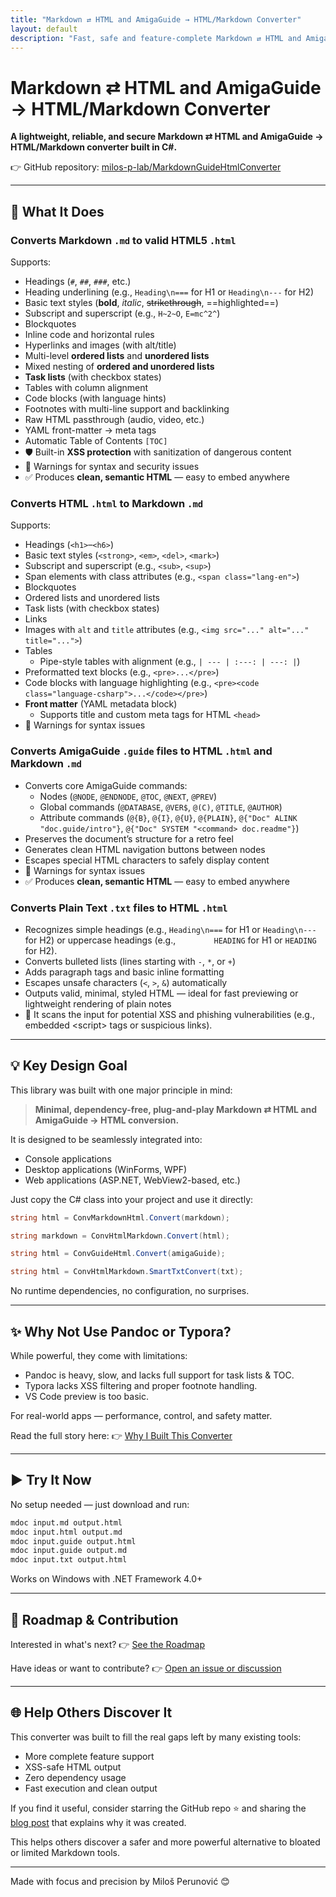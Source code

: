```yaml
---
title: "Markdown ⇄ HTML and AmigaGuide → HTML/Markdown Converter"
layout: default
description: "Fast, safe and feature-complete Markdown ⇄ HTML and AmigaGuide → HTML/Markdown converter written in C#."
---
```


# Markdown ⇄ HTML and AmigaGuide → HTML/Markdown Converter

**A lightweight, reliable, and secure Markdown ⇄ HTML and AmigaGuide → HTML/Markdown converter built in C#.**

👉 GitHub repository: [milos-p-lab/MarkdownGuideHtmlConverter](https://github.com/milos-p-lab/MarkdownGuideHtmlConverter)

---

## 🔧 What It Does

### Converts Markdown `.md` to valid HTML5 `.html`

Supports:

- Headings (`#`, `##`, `###`, etc.)
- Heading underlining (e.g., `Heading\n===` for H1 or `Heading\n---` for H2)
- Basic text styles (**bold**, *italic*, ~~strikethrough~~, ==highlighted==)
- Subscript and superscript (e.g., `H~2~O`, `E=mc^2^`)
- Blockquotes
- Inline code and horizontal rules
- Hyperlinks and images (with alt/title)
- Multi-level **ordered lists** and **unordered lists**
- Mixed nesting of **ordered and unordered lists**
- **Task lists** (with checkbox states)
- Tables with column alignment
- Code blocks (with language hints)
- Footnotes with multi-line support and backlinking
- Raw HTML passthrough (audio, video, etc.)
- YAML front-matter → meta tags
- Automatic Table of Contents `[TOC]`
- 🛡️ Built-in **XSS protection** with sanitization of dangerous content
- 🚨 Warnings for syntax and security issues
- ✅ Produces **clean, semantic HTML** — easy to embed anywhere

### Converts HTML `.html` to Markdown `.md`

Supports:

- Headings (`<h1>`–`<h6>`)
- Basic text styles (`<strong>`, `<em>`, `<del>`, `<mark>`)
- Subscript and superscript (e.g., `<sub>`, `<sup>`)
- Span elements with class attributes (e.g., `<span class="lang-en">`)
- Blockquotes
- Ordered lists and unordered lists
- Task lists (with checkbox states)
- Links
- Images with `alt` and `title` attributes (e.g., `<img src="..." alt="..." title="...">`)
- Tables
  - Pipe-style tables with alignment (e.g., `| --- | :---: | ---: |`)
- Preformatted text blocks (e.g., `<pre>...</pre>`)
- Code blocks with language highlighting (e.g., `<pre><code class="language-csharp">...</code></pre>`)
- **Front matter** (YAML metadata block)  
  - Supports title and custom meta tags for HTML `<head>`
- 🚨 Warnings for syntax issues

### Converts AmigaGuide `.guide` files to HTML `.html` and Markdown `.md`

- Converts core AmigaGuide commands:
  - Nodes (`@NODE`, `@ENDNODE`, `@TOC`, `@NEXT`, `@PREV`)
  - Global commands (`@DATABASE`, `@VER$`, `@(C)`, `@TITLE`, `@AUTHOR`)
  - Attribute commands (`@{B}`, `@{I}`, `@{U}`, `@{PLAIN}`, `@{"Doc" ALINK "doc.guide/intro"}`, `@{"Doc" SYSTEM "<command> doc.readme"}`)
- Preserves the document’s structure for a retro feel
- Generates clean HTML navigation buttons between nodes
- Escapes special HTML characters to safely display content
- 🚨 Warnings for syntax issues
- ✅ Produces **clean, semantic HTML** — easy to embed anywhere

### Converts Plain Text `.txt` files to HTML `.html`

- Recognizes simple headings (e.g., `Heading\n===` for H1 or `Heading\n---` for H2) or uppercase headings (e.g., `        HEADING` for H1 or `HEADING` for H2).
- Converts bulleted lists (lines starting with `-`, `*`, or `+`)
- Adds paragraph tags and basic inline formatting
- Escapes unsafe characters (`<`, `>`, `&`) automatically
- Outputs valid, minimal, styled HTML — ideal for fast previewing or lightweight rendering of plain notes
- 🔐 It scans the input for potential XSS and phishing vulnerabilities (e.g., embedded &lt;script&gt; tags or suspicious links).

---

## 💡 Key Design Goal

This library was built with one major principle in mind:

> **Minimal, dependency-free, plug-and-play Markdown ⇄ HTML and AmigaGuide → HTML conversion.**

It is designed to be seamlessly integrated into:

- Console applications
- Desktop applications (WinForms, WPF)
- Web applications (ASP.NET, WebView2-based, etc.)

Just copy the C# class into your project and use it directly:

```csharp
string html = ConvMarkdownHtml.Convert(markdown);
```

```csharp
string markdown = ConvHtmlMarkdown.Convert(html);
```

```csharp
string html = ConvGuideHtml.Convert(amigaGuide);
```

```csharp
string html = ConvHtmlMarkdown.SmartTxtConvert(txt);
```

No runtime dependencies, no configuration, no surprises.

---

## ✨ Why Not Use Pandoc or Typora?

While powerful, they come with limitations:

- Pandoc is heavy, slow, and lacks full support for task lists & TOC.
- Typora lacks XSS filtering and proper footnote handling.
- VS Code preview is too basic.

For real-world apps — performance, control, and safety matter.

Read the full story here: 👉 [Why I Built This Converter](blog.md)

---

## ▶️ Try It Now

No setup needed — just download and run:

```cmd
mdoc input.md output.html
mdoc input.html output.md
mdoc input.guide output.html
mdoc input.guide output.md
mdoc input.txt output.html
```

Works on Windows with .NET Framework 4.0+

---

## 📌 Roadmap & Contribution

Interested in what's next? 👉 [See the Roadmap](ROADMAP.md)

Have ideas or want to contribute? 👉 [Open an issue or discussion](https://github.com/milos-p-lab/MarkdownGuideHtmlConverter/discussions)

---

## 🌐 Help Others Discover It

This converter was built to fill the real gaps left by many existing tools:

- More complete feature support
- XSS-safe HTML output
- Zero dependency usage
- Fast execution and clean output

If you find it useful, consider starring the GitHub repo ⭐ and sharing the [blog post](blog.md) that explains why it was created.

This helps others discover a safer and more powerful alternative to bloated or limited Markdown tools.

---

Made with focus and precision by Miloš Perunović 😊
